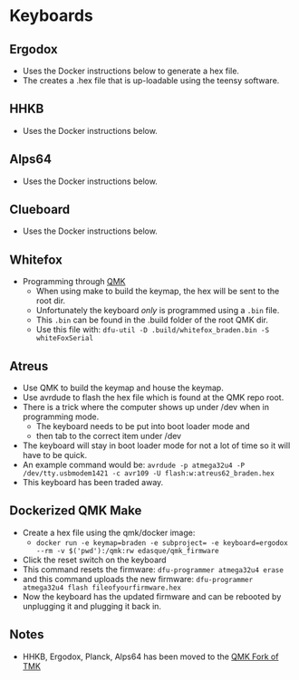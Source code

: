 # Keyboards

## Ergodox

* Uses the Docker instructions below to generate a hex file.
* The creates a .hex file that is up-loadable using the teensy software.

## HHKB

* Uses the Docker instructions below.

## Alps64

* Uses the Docker instructions below.

## Clueboard

* Uses the Docker instructions below.

## Whitefox

* Programming through [QMK][4]
  * When using make to build the keymap, the hex will be sent to the root dir.
  * Unfortunately the keyboard _only_ is programmed using a `.bin` file.
  * This `.bin` can be found in the .build folder of the root QMK dir.
  * Use this file with: `dfu-util -D .build/whitefox_braden.bin -S whiteFoxSerial`

## Atreus

* Use QMK to build the keymap and house the keymap.
* Use avrdude to flash the hex file which is found at the QMK repo root.
* There is a trick where the computer shows up under /dev when in programming mode.
  * The keyboard needs to be put into boot loader mode and
  * then tab to the correct item under /dev
* The keyboard will stay in boot loader mode for not a lot of time so it will have to be quick.
* An example command would be: `avrdude -p atmega32u4 -P /dev/tty.usbmodem1421 -c avr109 -U flash:w:atreus62_braden.hex`
* This keyboard has been traded away.

## Dockerized QMK Make

* Create a hex file using the qmk/docker image:
  * `docker run -e keymap=braden -e subproject= -e keyboard=ergodox --rm -v $('pwd'):/qmk:rw edasque/qmk_firmware`
* Click the reset switch on the keyboard
* This command resets the firmware: `dfu-programmer atmega32u4 erase`
* and this command uploads the new firmware: `dfu-programmer atmega32u4 flash fileofyourfirmware.hex`
* Now the keyboard has the updated firmware and can be rebooted by unplugging it and plugging it back in.

## Notes

* HHKB, Ergodox, Planck, Alps64 has been moved to the [QMK Fork of TMK][1]

[1]: https://github.com/qmk/qmk_firmware
[2]: https://www.massdrop.com/buy/the-whitefox-keyboard?quest-mode=open
[3]: http://input.club/configurator
[4]: https://github.com/tmk/whitefox